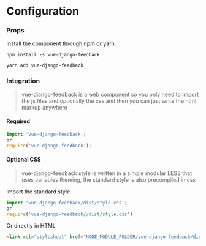 # Configuration

### Props
Install the component through npm or yarn


```shell
npm install -s vue-django-feedback

yarn add vue-django-feedback
```

### Integration

> vue-django-feedback is a web component so you only need to import the js files and optionally the css and then you can just write the html markup anywhere

#### Required
```javascript
import 'vue-django-feedback';
or
require('vue-django-feedback');
```

#### Optional CSS
> vue-django-feedback style is written in a simple modular LESS that uses variables theming, the standard style is also precompiled in css

Import the standard style

```javascript
import 'vue-django-feedback/dist/style.css';
or
require('vue-django-feedback//dist/style.css');
```

Or directly in HTML

```html
<link rel="stylesheet" href="NODE_MODULE_FOLDER/vue-django-feedback/dist/style.css">
```
